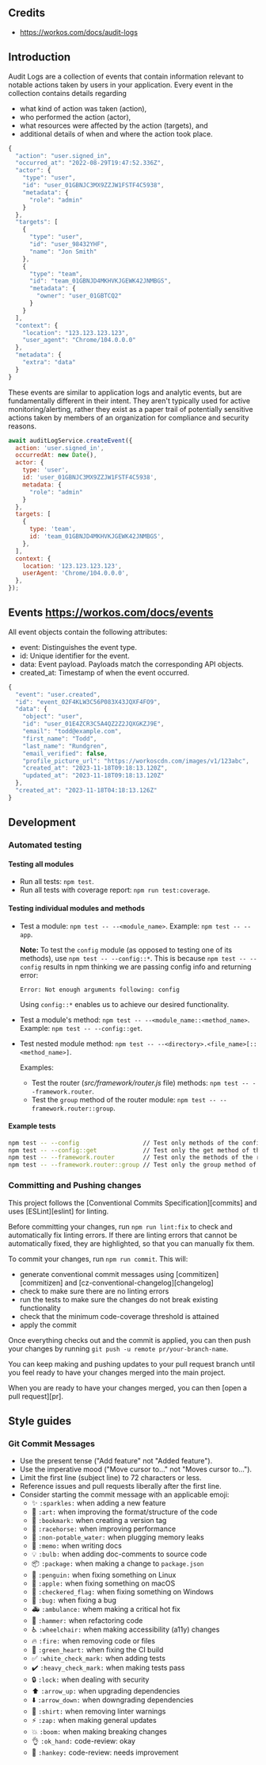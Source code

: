## Credits
- https://workos.com/docs/audit-logs

## Introduction
Audit Logs are a collection of events that contain information relevant
to notable actions taken by users in your application.
Every event in the collection contains details regarding
- what kind of action was taken (action),
- who performed the action (actor),
- what resources were affected by the action (targets), and
- additional details of when and where the action took place.

```js
{
  "action": "user.signed_in",
  "occurred_at": "2022-08-29T19:47:52.336Z",
  "actor": {
    "type": "user",
    "id": "user_01GBNJC3MX9ZZJW1FSTF4C5938",
    "metadata": {
      "role": "admin"
    }
  },
  "targets": [
    {
      "type": "user",
      "id": "user_98432YHF",
      "name": "Jon Smith"
    },
    {
      "type": "team",
      "id": "team_01GBNJD4MKHVKJGEWK42JNMBGS",
      "metadata": {
        "owner": "user_01GBTCQ2"
      }
    }
  ],
  "context": {
    "location": "123.123.123.123",
    "user_agent": "Chrome/104.0.0.0"
  },
  "metadata": {
    "extra": "data"
  }
}
```

These events are similar to application logs and analytic events, but are fundamentally different in their intent.
They aren't typically used for active monitoring/alerting,
rather they exist as a paper trail of potentially sensitive actions
taken by members of an organization for compliance and security reasons.

```js
await auditLogService.createEvent({
  action: 'user.signed_in',
  occurredAt: new Date(),
  actor: {
    type: 'user',
    id: 'user_01GBNJC3MX9ZZJW1FSTF4C5938',
    metadata: {
      "role": "admin"
    }
  },
  targets: [
    {
      type: 'team',
      id: 'team_01GBNJD4MKHVKJGEWK42JNMBGS',
    },
  ],
  context: {
    location: '123.123.123.123',
    userAgent: 'Chrome/104.0.0.0',
  },
});
```

## Events https://workos.com/docs/events

All event objects contain the following attributes:
- event: Distinguishes the event type.
- id: Unique identifier for the event.
- data:	Event payload. Payloads match the corresponding API objects.
- created_at:	Timestamp of when the event occurred.

```js
{
  "event": "user.created",
  "id": "event_02F4KLW3C56P083X43JQXF4FO9",
  "data": {
    "object": "user",
    "id": "user_01E4ZCR3C5A4QZ2Z2JQXGKZJ9E",
    "email": "todd@example.com",
    "first_name": "Todd",
    "last_name": "Rundgren",
    "email_verified": false,
    "profile_picture_url": "https://workoscdn.com/images/v1/123abc",
    "created_at": "2023-11-18T09:18:13.120Z",
    "updated_at": "2023-11-18T09:18:13.120Z"
  },
  "created_at": "2023-11-18T04:18:13.126Z"
}
```

## Development

### Automated testing

#### Testing all modules
- Run all tests: `npm test`.
- Run all tests with coverage report: `npm run test:coverage`.

#### Testing individual modules and methods
- Test a module: `npm test -- --<module_name>`.
  Example: `npm test -- --app`.

  **Note:** To test the `config` module (as opposed to testing one of its methods),
  use `npm test -- --config::*`. This is because `npm test -- --config`
  results in npm thinking we are passing config info and returning error:

  `Error: Not enough arguments following: config`

  Using `config::*` enables us to achieve our desired functionality.
- Test a module's method: `npm test -- --<module_name::<method_name>`.
  Example: `npm test -- --config::get`.
- Test nested module method: `npm test -- --<directory>.<file_name>[::<method_name>]`.

  Examples:
    - Test the router (*src/framework/router.js* file) methods: `npm test -- --framework.router`.
    - Test the `group` method of the router module: `npm test -- --framework.router::group`.

#### Example tests
```bash
npm test -- --config                  // Test only methods of the config module (src/config.js)
npm test -- --config::get             // Test only the get method of the config module
npm test -- --framework.router        // Test only the methods of the router module (src/framework/router.js)
npm test -- --framework.router::group // Test only the group method of the router
```

### Committing and Pushing changes
This project follows the [Conventional Commits Specification][commits] and uses [ESLint][eslint] for linting.

Before committing your changes, run `npm run lint:fix` to check and automatically fix linting errors.
If there are linting errors that cannot be automatically fixed,
they are highlighted, so that you can manually fix them.

To commit your changes, run `npm run commit`. This will:

- generate conventional commit messages using [commitizen][commitizen] and [cz-conventional-changelog][changelog]
- check to make sure there are no linting errors
- run the tests to make sure the changes do not break existing functionality
- check that the minimum code-coverage threshold is attained
- apply the commit

Once everything checks out and the commit is applied,
you can then push your changes by running `git push -u remote pr/your-branch-name`.

You can keep making and pushing updates to your pull request branch
until you feel ready to have your changes merged into the main project.

When you are ready to have your changes merged, you can then [open a pull request][pr].


## Style guides

### Git Commit Messages

- Use the present tense ("Add feature" not "Added feature").
- Use the imperative mood ("Move cursor to..." not "Moves cursor to...").
- Limit the first line (subject line) to 72 characters or less.
- Reference issues and pull requests liberally after the first line.
- Consider starting the commit message with an applicable emoji:
    <!-- https://gist.github.com/parmentf/035de27d6ed1dce0b36a -->
    - :sparkles: `:sparkles:` when adding a new feature
    - :art: `:art:` when improving the format/structure of the code
    - :bookmark: `:bookmark:` when creating a version tag
    - :racehorse: `:racehorse:` when improving performance
    - :non-potable_water: `:non-potable_water:` when plugging memory leaks
    - :memo: `:memo:` when writing docs
    - :bulb: `:bulb:` when adding doc-comments to source code
    - :package: `:package:` when making a change to `package.json`
    - :penguin: `:penguin:` when fixing something on Linux
    - :apple: `:apple:` when fixing something on macOS
    - :checkered_flag: `:checkered_flag:` when fixing something on Windows
    - :bug: `:bug:` when fixing a bug
    - :ambulance: `:ambulance:` whem making a critical hot fix
    - :hammer: `:hammer:` when refactoring code
    - :wheelchair: `:wheelchair:` when making accessibility (a11y) changes
    - :fire: `:fire:` when removing code or files
    - :green_heart: `:green_heart:` when fixing the CI build
    - :white_check_mark: `:white_check_mark:` when adding tests
    - :heavy_check_mark: `:heavy_check_mark:` when making tests pass
    - :lock: `:lock:` when dealing with security
    - :arrow_up: `:arrow_up:` when upgrading dependencies
    - :arrow_down: `:arrow_down:` when downgrading dependencies
    - :shirt: `:shirt:` when removing linter warnings
    - :zap: `:zap:` when making general updates
    - :boom: `:boom:` when making breaking changes
    - :ok_hand: `:ok_hand:` code-review: okay
    - :hankey: `:hankey:` code-review: needs improvement
